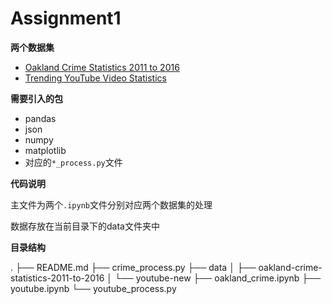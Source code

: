 # Assignment1
**两个数据集**

- [Oakland Crime Statistics 2011 to 2016](https://www.kaggle.com/cityofoakland/oakland-crime-statistics-2011-to-2016)
- [Trending YouTube Video Statistics](https://www.kaggle.com/datasnaek/youtube-new)

**需要引入的包**

- pandas
- json
- numpy
- matplotlib
- 对应的`*_process.py`文件

**代码说明**

主文件为两个`.ipynb`文件分别对应两个数据集的处理

数据存放在当前目录下的data文件夹中

**目录结构**

.
├── README.md
├── crime_process.py
├── data
│   ├── oakland-crime-statistics-2011-to-2016
│   └── youtube-new
├── oakland_crime.ipynb
├── youtube.ipynb
└── youtube_process.py